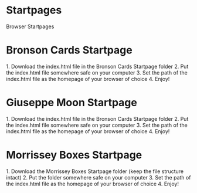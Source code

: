 # Startpages
Browser Startpages

<h1>Bronson Cards Startpage</h1>
1. Download the index.html file in the Bronson Cards Startpage folder
2. Put the index.html file somewhere safe on your computer
3. Set the path of the index.html file as the homepage of your browser of choice
4. Enjoy!

<h1>Giuseppe Moon Startpage</h1>
1. Download the index.html file in the Bronson Cards Startpage folder
2. Put the index.html file somewhere safe on your computer
3. Set the path of the index.html file as the homepage of your browser of choice
4. Enjoy!

<h1>Morrissey Boxes Startpage</h1>
1. Download the Morrissey Boxes Startpage folder (keep the file structure intact)
2. Put the folder somewhere safe on your computer
3. Set the path of the index.html file as the homepage of your browser of choice
4. Enjoy!
